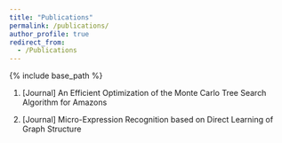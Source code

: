 ```yaml
---
title: "Publications"
permalink: /publications/
author_profile: true
redirect_from:
  - /Publications
---
```


{% include base_path %}

1. [Journal] An Efficient Optimization of the Monte Carlo Tree Search Algorithm for Amazons

2. [Journal] Micro-Expression Recognition based on Direct Learning of Graph Structure
